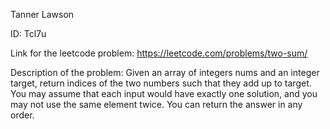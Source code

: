 Tanner Lawson

ID: Tcl7u

Link for the leetcode problem: https://leetcode.com/problems/two-sum/

Description of the problem: Given an array of integers nums and an integer target, return indices of the two numbers such that they add up to target.
You may assume that each input would have exactly one solution, and you may not use the same element twice.
You can return the answer in any order.

